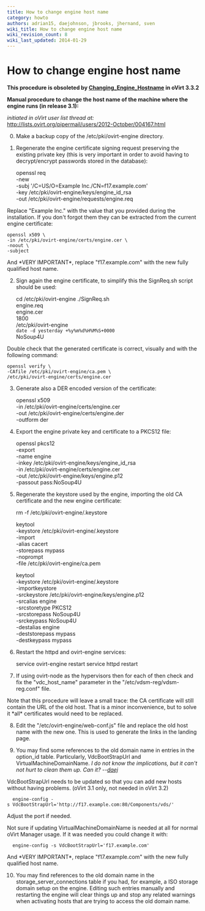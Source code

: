 ```yaml
---
title: How to change engine host name
category: howto
authors: adrian15, daejohnson, jbrooks, jhernand, sven
wiki_title: How to change engine host name
wiki_revision_count: 8
wiki_last_updated: 2014-01-29
---
```


# How to change engine host name

**This procedure is obsoleted by [Changing_Engine_Hostname](Changing_Engine_Hostname) in oVirt 3.3.2**

**Manual procedure to change the host name of the machine where the engine runs (in release 3.1):**

*initiated in oVirt user list thread at:* <http://lists.ovirt.org/pipermail/users/2012-October/004167.html>

0. Make a backup copy of the /etc/pki/ovirt-engine directory.

1. Regenerate the engine certificate signing request preserving the existing private key (this is very important in order to avoid having to decrypt/encrypt passwords stored in the database):

    openssl req \
    -new \
    -subj '/C=US/O=Example Inc./CN=f17.example.com' \
    -key /etc/pki/ovirt-engine/keys/engine_id_rsa \
    -out /etc/pki/ovirt-engine/requests/engine.req

Replace "Example Inc." with the value that you provided during the installation. If you don't forgot them they can be extracted from the current engine certificate:

    openssl x509 \
    -in /etc/pki/ovirt-engine/certs/engine.cer \
    -noout \
    -subject

And \*VERY IMPORTANT\*, replace "f17.example.com" with the new fully qualified host name.

2. Sign again the engine certificate, to simplify this the SignReq.sh script should be used:

    cd /etc/pki/ovirt-engine
    ./SignReq.sh \
    engine.req \
    engine.cer \
    1800 \
    /etc/pki/ovirt-engine \
    `date -d yesterday +%y%m%d%H%M%S+0000` \
    NoSoup4U

Double check that the generated certificate is correct, visually and with the following command:

    openssl verify \
    -CAfile /etc/pki/ovirt-engine/ca.pem \
    /etc/pki/ovirt-engine/certs/engine.cer

3. Generate also a DER encoded version of the certificate:

    openssl x509 \
    -in /etc/pki/ovirt-engine/certs/engine.cer \
    -out /etc/pki/ovirt-engine/certs/engine.der \
    -outform der

4. Export the engine private key and certificate to a PKCS12 file:

    openssl pkcs12 \
    -export \
    -name engine \
    -inkey /etc/pki/ovirt-engine/keys/engine_id_rsa \
    -in /etc/pki/ovirt-engine/certs/engine.cer \
    -out /etc/pki/ovirt-engine/keys/engine.p12 \
    -passout pass:NoSoup4U

5. Regenerate the keystore used by the engine, importing the old CA certificate and the new engine certificate:

    rm -f /etc/pki/ovirt-engine/.keystore

    keytool \
    -keystore /etc/pki/ovirt-engine/.keystore \
    -import \
    -alias cacert \
    -storepass mypass \
    -noprompt \
    -file /etc/pki/ovirt-engine/ca.pem

    keytool \
    -keystore /etc/pki/ovirt-engine/.keystore \
    -importkeystore \
    -srckeystore /etc/pki/ovirt-engine/keys/engine.p12 \
    -srcalias engine \
    -srcstoretype PKCS12 \
    -srcstorepass NoSoup4U \
    -srckeypass NoSoup4U \
    -destalias engine \
    -deststorepass mypass \
    -destkeypass mypass

6. Restart the httpd and ovirt-engine services:

    service ovirt-engine restart
    service httpd restart

7. If using ovirt-node as the hypervisors then for each of then check and fix the "vdc_host_name" parameter in the "/etc/vdsm-reg/vdsm-reg.conf" file.

Note that this procedure will leave a small trace: the CA certificate will still contain the URL of the old host. That is a minor inconvenience, but to solve it \*all\* certificates would need to be replaced.

8. Edit the "/etc/ovirt-engine/web-conf.js" file and replace the old host name with the new one. This is used to generate the links in the landing page.

9. You may find some references to the old domain name in entries in the option_id table. Particularly, VdcBootStrapUrl and VirtualMachineDomainName. *I do not know the implications, but it can't not hurt to clean them up. Can it? --[daej](user:daejohnson)*

VdcBootStrapUrl needs to be updated so that you can add new hosts without having problems. (oVirt 3.1 only, not needed in oVirt 3.2)

      engine-config -s VdcBootStrapUrl='http://f17.example.com:80/Components/vds/' 

Adjust the port if needed.

Not sure if updating VirtualMachineDomainName is needed at all for normal oVirt Manager usage. If it was needed you could change it with:

      engine-config -s VdcBootStrapUrl='f17.example.com' 

And \*VERY IMPORTANT\*, replace "f17.example.com" with the new fully qualified host name.

10. You may find references to the old domain name in the storage_server_connections table if you had, for example, a ISO storage domain setup on the engine. Editing such entries manually and restarting the engine will clear things up and stop any related warnings when activating hosts that are trying to access the old domain name.

